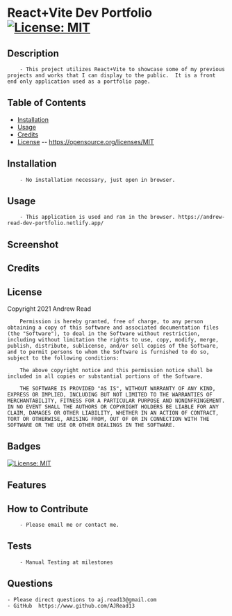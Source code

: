 # React+Vite Dev Portfolio [![License: MIT](https://img.shields.io/badge/License-MIT-yellow.svg)](https://opensource.org/licenses/MIT)

## Description
        - This project utilizes React+Vite to showcase some of my previous projects and works that I can display to the public.  It is a front end only application used as a portfolio page.
## Table of Contents
- [Installation](#installation)
- [Usage](#usage)
- [Credits](#credits)
- [License](#license) -- https://opensource.org/licenses/MIT

## Installation
        - No installation necessary, just open in browser.
## Usage
        - This application is used and ran in the browser. https://andrew-read-dev-portfolio.netlify.app/
## Screenshot

## Credits

## License
  Copyright 2021 Andrew Read

        Permission is hereby granted, free of charge, to any person obtaining a copy of this software and associated documentation files (the "Software"), to deal in the Software without restriction, including without limitation the rights to use, copy, modify, merge, publish, distribute, sublicense, and/or sell copies of the Software, and to permit persons to whom the Software is furnished to do so, subject to the following conditions:
        
        The above copyright notice and this permission notice shall be included in all copies or substantial portions of the Software.
        
        THE SOFTWARE IS PROVIDED "AS IS", WITHOUT WARRANTY OF ANY KIND, EXPRESS OR IMPLIED, INCLUDING BUT NOT LIMITED TO THE WARRANTIES OF MERCHANTABILITY, FITNESS FOR A PARTICULAR PURPOSE AND NONINFRINGEMENT. IN NO EVENT SHALL THE AUTHORS OR COPYRIGHT HOLDERS BE LIABLE FOR ANY CLAIM, DAMAGES OR OTHER LIABILITY, WHETHER IN AN ACTION OF CONTRACT, TORT OR OTHERWISE, ARISING FROM, OUT OF OR IN CONNECTION WITH THE SOFTWARE OR THE USE OR OTHER DEALINGS IN THE SOFTWARE.
## Badges
 [![License: MIT](https://img.shields.io/badge/License-MIT-yellow.svg)](https://opensource.org/licenses/MIT)
## Features

## How to Contribute
        - Please email me or contact me.
## Tests
        - Manual Testing at milestones
## Questions
    - Please direct questions to aj.read13@gmail.com    
    - GitHub  https://www.github.com/AJRead13 